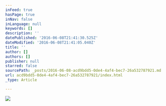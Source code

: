 ```yaml
---
inFeed: true
hasPage: true
inNav: false
inLanguage: null
keywords: []
description: ''
datePublished: '2016-06-08T21:41:30.525Z'
dateModified: '2016-06-08T21:41:05.040Z'
title: ''
author: []
authors: []
publisher: null
starred: false
sourcePath: _posts/2016-06-08-acd9bdd5-0de4-4af4-bec7-26a532787921.md
url: acd9bdd5-0de4-4af4-bec7-26a532787921/index.html
_type: Article

---
```

![](https://the-grid-user-content.s3-us-west-2.amazonaws.com/8564febd-3199-4357-817c-435d34fc4351.jpg)